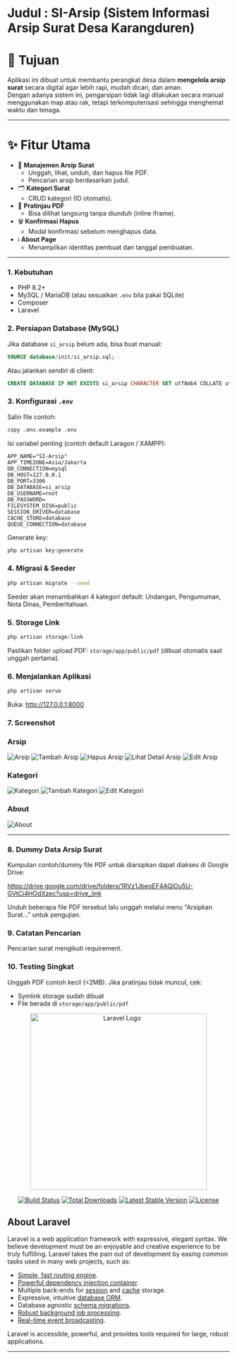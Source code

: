 # Judul : SI-Arsip (Sistem Informasi Arsip Surat Desa Karangduren)

# 🎯 Tujuan
Aplikasi ini dibuat untuk membantu perangkat desa dalam **mengelola arsip surat** secara digital agar lebih rapi, mudah dicari, dan aman.  
Dengan adanya sistem ini, pengarsipan tidak lagi dilakukan secara manual menggunakan map atau rak, tetapi terkomputerisasi sehingga menghemat waktu dan tenaga.

---

# ✨ Fitur Utama
- 📂 **Manajemen Arsip Surat**
  - Unggah, lihat, unduh, dan hapus file PDF.
  - Pencarian arsip berdasarkan judul.
- 🗂 **Kategori Surat**
  - CRUD kategori (ID otomatis).
- 👀 **Pratinjau PDF**
  - Bisa dilihat langsung tanpa diunduh (inline iframe).
- 🗑 **Konfirmasi Hapus**
  - Modal konfirmasi sebelum menghapus data.
- ℹ️ **About Page**
  - Menampilkan identitas pembuat dan tanggal pembuatan.

---

### 1. Kebutuhan
* PHP 8.2+
* MySQL / MariaDB (atau sesuaikan `.env` bila pakai SQLite)
* Composer
* Laravel

### 2. Persiapan Database (MySQL)
Jika database `si_arsip` belum ada, bisa buat manual:

```sql
SOURCE database/init/si_arsip.sql;
```

Atau jalankan sendiri di client:

```sql
CREATE DATABASE IF NOT EXISTS si_arsip CHARACTER SET utf8mb4 COLLATE utf8mb4_unicode_ci;
```

### 3. Konfigurasi `.env`
Salin file contoh:
```bash
copy .env.example .env
```
Isi variabel penting (contoh default Laragon / XAMPP):
```
APP_NAME="SI-Arsip"
APP_TIMEZONE=Asia/Jakarta
DB_CONNECTION=mysql
DB_HOST=127.0.0.1
DB_PORT=3306
DB_DATABASE=si_arsip
DB_USERNAME=root
DB_PASSWORD=
FILESYSTEM_DISK=public
SESSION_DRIVER=database
CACHE_STORE=database
QUEUE_CONNECTION=database
```

Generate key:
```bash
php artisan key:generate
```

### 4. Migrasi & Seeder
```bash
php artisan migrate --seed
```
Seeder akan menambahkan 4 kategori default: Undangan, Pengumuman, Nota Dinas, Pemberitahuan.

### 5. Storage Link
```bash
php artisan storage:link
```
Pastikan folder upload PDF: `storage/app/public/pdf` (dibuat otomatis saat unggah pertama).

### 6. Menjalankan Aplikasi
```bash
php artisan serve
```
Buka: http://127.0.0.1:8000


### 7. Screenshot
### Arsip
![Arsip](screenshot/arsip-index.png)
![Tambah Arsip](screenshot/arsip-tambah.png)
![Hapus Arsip](screenshot/arsip-hapus.png)
![Lihat Detail Arsip](screenshot/arsip-lihat.png)
![Edit Arsip](screenshot/arsip-edit.png)

### Kategori
![Kategori](screenshot/kategori-index.png)
![Tambah Kategori](screenshot/kategori-tambah.png)
![Edit Kategori](screenshot/kategori-edit.png)

### About
![About](screenshot/about.png)

---

### 8. Dummy Data Arsip Surat
Kumpulan contoh/dummy file PDF untuk diarsipkan dapat diakses di Google Drive:

https://drive.google.com/drive/folders/1RVz1JbeoEF4AQjOu5U-GVtCi4HOdXzec?usp=drive_link

Unduh beberapa file PDF tersebut lalu unggah melalui menu "Arsipkan Surat..." untuk pengujian.

### 9. Catatan Pencarian
Pencarian surat mengikuti requirement.

### 10. Testing Singkat
Unggah PDF contoh kecil (<2MB). Jika pratinjau tidak muncul, cek:
* Symlink storage sudah dibuat
* File berada di `storage/app/public/pdf`

<p align="center"><a href="https://laravel.com" target="_blank"><img src="https://raw.githubusercontent.com/laravel/art/master/logo-lockup/5%20SVG/2%20CMYK/1%20Full%20Color/laravel-logolockup-cmyk-red.svg" width="400" alt="Laravel Logo"></a></p>

<p align="center">
<a href="https://github.com/laravel/framework/actions"><img src="https://github.com/laravel/framework/workflows/tests/badge.svg" alt="Build Status"></a>
<a href="https://packagist.org/packages/laravel/framework"><img src="https://img.shields.io/packagist/dt/laravel/framework" alt="Total Downloads"></a>
<a href="https://packagist.org/packages/laravel/framework"><img src="https://img.shields.io/packagist/v/laravel/framework" alt="Latest Stable Version"></a>
<a href="https://packagist.org/packages/laravel/framework"><img src="https://img.shields.io/packagist/l/laravel/framework" alt="License"></a>
</p>

## About Laravel

Laravel is a web application framework with expressive, elegant syntax. We believe development must be an enjoyable and creative experience to be truly fulfilling. Laravel takes the pain out of development by easing common tasks used in many web projects, such as:

- [Simple, fast routing engine](https://laravel.com/docs/routing).
- [Powerful dependency injection container](https://laravel.com/docs/container).
- Multiple back-ends for [session](https://laravel.com/docs/session) and [cache](https://laravel.com/docs/cache) storage.
- Expressive, intuitive [database ORM](https://laravel.com/docs/eloquent).
- Database agnostic [schema migrations](https://laravel.com/docs/migrations).
- [Robust background job processing](https://laravel.com/docs/queues).
- [Real-time event broadcasting](https://laravel.com/docs/broadcasting).

Laravel is accessible, powerful, and provides tools required for large, robust applications.

---
